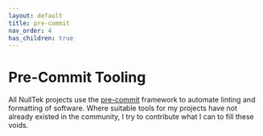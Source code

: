 ```yaml
---
layout: default
title: pre-commit
nav_order: 4
has_children: true
---
```


# Pre-Commit Tooling

All NullTek projects use the [pre-commit](https://pre-commit.com/) framework to automate linting and formatting of software.
Where suitable tools for my projects have not already existed in the community, I try to contribute what I can to fill these voids.
